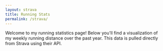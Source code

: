 ```yaml
---
layout: strava
title: Running Stats
permalink: /strava/
---
```


Welcome to my running statistics page! Below you'll find a visualization of my weekly running distance over the past year. This data is pulled directly from Strava using their API.
